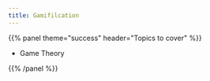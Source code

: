 ```yaml
---
title: Gamifilcation
---
```



{{% panel theme="success" header="Topics to cover" %}}

 - Game Theory

{{% /panel %}}